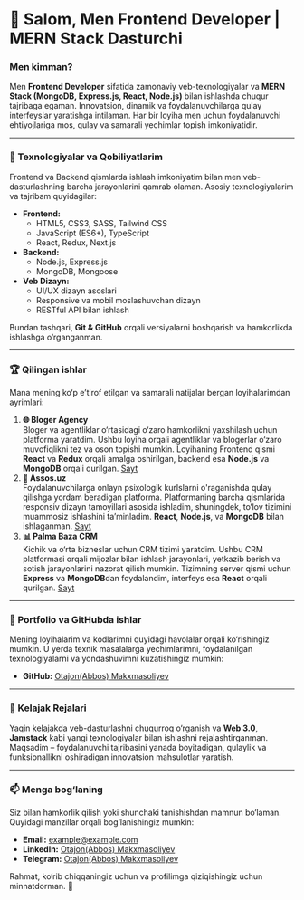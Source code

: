 # 👋 Salom, Men Frontend Developer | MERN Stack Dasturchi

### Men kimman?
Men **Frontend Developer** sifatida zamonaviy veb-texnologiyalar va **MERN Stack (MongoDB, Express.js, React, Node.js)** bilan ishlashda chuqur tajribaga egaman. Innovatsion, dinamik va foydalanuvchilarga qulay interfeyslar yaratishga intilaman. Har bir loyiha men uchun foydalanuvchi ehtiyojlariga mos, qulay va samarali yechimlar topish imkoniyatidir.

---

### 🚀 Texnologiyalar va Qobiliyatlarim
Frontend va Backend qismlarda ishlash imkoniyatim bilan men veb-dasturlashning barcha jarayonlarini qamrab olaman. Asosiy texnologiyalarim va tajribam quyidagilar:

- **Frontend:**  
  - HTML5, CSS3, SASS, Tailwind CSS  
  - JavaScript (ES6+), TypeScript  
  - React, Redux, Next.js  
- **Backend:**  
  - Node.js, Express.js  
  - MongoDB, Mongoose  
- **Veb Dizayn:**  
  - UI/UX dizayn asoslari  
  - Responsive va mobil moslashuvchan dizayn  
  - RESTful API bilan ishlash  

Bundan tashqari, **Git & GitHub** orqali versiyalarni boshqarish va hamkorlikda ishlashga o‘rganganman. 

---

### 🏆 Qilingan ishlar
Mana mening ko‘p e’tirof etilgan va samarali natijalar bergan loyihalarimdan ayrimlari:

1. **🌐 Bloger Agency**  
   Bloger va agentliklar o‘rtasidagi o‘zaro hamkorlikni yaxshilash uchun platforma yaratdim. Ushbu loyiha orqali agentliklar va blogerlar o‘zaro muvofiqlikni tez va oson topishi mumkin. Loyihaning Frontend qismi **React** va **Redux** orqali amalga oshirilgan, backend esa **Node.js** va **MongoDB** orqali qurilgan.
[Sayt](https://bloger-agency-adminka.vercel.app/)
2. **🛒 Assos.uz**  
   Foydalanuvchilarga onlayn psixologik kurlslarni o'raganishda qulay qilishga yordam beradigan platforma. Platformaning barcha qismlarida responsiv dizayn tamoyillari asosida ishladim, shuningdek, to‘lov tizimini muammosiz ishlashini ta’minladim. **React**, **Node.js**, va **MongoDB** bilan ishlaganman.
[Sayt](https://www.assos.uz)
3. **📊 Palma Baza CRM**  
   Kichik va o‘rta bizneslar uchun CRM tizimi yaratdim. Ushbu CRM platformasi orqali mijozlar bilan ishlash jarayonlari, yetkazib berish va sotish jarayonlarini nazorat qilish mumkin. Tizimning server qismi uchun **Express** va **MongoDB**dan foydalandim, interfeys esa **React** orqali qurilgan.
[Sayt](https://baza-palma-front.vercel.app/home)
---

### 💼 Portfolio va GitHubda ishlar
Mening loyihalarim va kodlarimni quyidagi havolalar orqali ko‘rishingiz mumkin. U yerda texnik masalalarga yechimlarimni, foydalanilgan texnologiyalarni va yondashuvimni kuzatishingiz mumkin:

- **GitHub:** [Otajon(Abbos) Makxmasoliyev](https://github.com/AbbosMaxmasoliyev)

---

### 🎯 Kelajak Rejalari
Yaqin kelajakda veb-dasturlashni chuqurroq o‘rganish va **Web 3.0**, **Jamstack** kabi yangi texnologiyalar bilan ishlashni rejalashtirganman. Maqsadim – foydalanuvchi tajribasini yanada boyitadigan, qulaylik va funksionallikni oshiradigan innovatsion mahsulotlar yaratish.

---

### 📫 Menga bog‘laning
Siz bilan hamkorlik qilish yoki shunchaki tanishishdan mamnun bo‘laman. Quyidagi manzillar orqali bog‘lanishingiz mumkin:

- **Email:** example@example.com
- **LinkedIn:** [Otajon(Abbos) Makxmasoliyev](linkedin.com/in/otajon-maxmasoliyev-0a84a5224)
- **Telegram:** [Otajon(Abbos) Makxmasoliyev](https://t.me/Otajon_Makxmasoliyev)

Rahmat, ko‘rib chiqqaningiz uchun va profilimga qiziqishingiz uchun minnatdorman. 🎉
